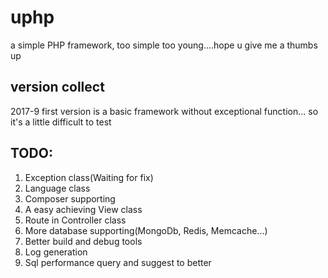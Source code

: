 # uphp 
a simple PHP framework, too simple too young....hope u give me a thumbs up
## version collect
2017-9 first version is a basic framework without exceptional function...
so it's a little difficult to test

##  TODO:
<ol>
<li>Exception class(Waiting for fix)</li>
<li>Language class</li>
<li>Composer supporting</li>
<li>A easy achieving View class</li>
<li>Route in Controller class</li>
<li>More database supporting(MongoDb, Redis, Memcache...)</li>
<li>Better build and debug tools</li>
<li>Log generation</li>
<li>Sql performance query and suggest to better </li>
</ol>